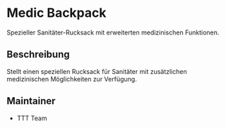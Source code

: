 # Medic Backpack

Spezieller Sanitäter-Rucksack mit erweiterten medizinischen Funktionen.

## Beschreibung

Stellt einen speziellen Rucksack für Sanitäter mit zusätzlichen medizinischen Möglichkeiten zur Verfügung.

## Maintainer

- TTT Team
